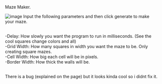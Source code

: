 Maze Maker.

![image](https://github.com/Anotm/MazeMaker/assets/96612750/022b4c03-1989-4f35-9172-60038a13b55d)
Input the following parameters and then click generate to make your maze. <br /> <br />

-Delay: How slowly you want the program to run in milliseconds. (See the cool squares change colors and all)<br />
-Grid Width: How many squares in width you want the maze to be. Only creating square mazes.<br />
-Cell Width: How big each cell will be in pixels.<br />
-Border Width: How thick the walls will be.<br /><br />

There is a bug (explained on the page) but it looks kinda cool so i didnt fix it.<br />
